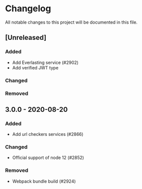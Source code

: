 # Changelog

All notable changes to this project will be documented in this file.

## [Unreleased]

### Added

-   Add Everlasting service (#2902)
-   Add verified JWT type

### Changed

### Removed

## 3.0.0 - 2020-08-20

### Added

-   Add url checkers services (#2866)

### Changed

-   Official support of node 12 (#2852)

### Removed

-   Webpack bundle build (#2924)
